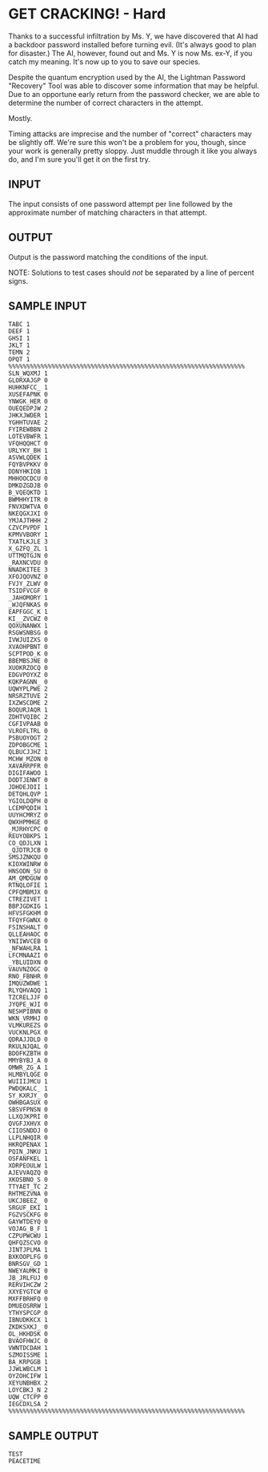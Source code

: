 <!-- RATING: HARD -->
<!-- NAME: PASSWORDS -->
<!-- GENERATOR: generate.py -->
# GET CRACKING! - Hard

Thanks to a successful infiltration by Ms. Y, we have discovered that AI had a
backdoor password installed before turning evil. (It's always good to plan for
disaster.) The AI, however, found out and Ms. Y is now Ms. ex-Y, if you catch
my meaning. It's now up to you to save our species.

Despite the quantum encryption used by the AI, the Lightman Password "Recovery"
Tool was able to discover some information that may be helpful. Due to an
opportune early return from the password checker, we are able to determine the
number of correct characters in the attempt.

Mostly.

Timing attacks are imprecise and the number of "correct" characters may be
slightly off. We're sure this won't be a problem for you, though, since your
work is generally pretty sloppy. Just muddle through it like you always do, and
I'm sure you'll get it on the first try.

## INPUT

The input consists of one password attempt per line followed by the approximate
number of matching characters in that attempt.

## OUTPUT

Output is the password matching the conditions of the input.

NOTE: Solutions to test cases should *not* be separated by a line of percent signs.

## SAMPLE INPUT
	TABC 1
	DEEF 1
	GHSI 1
	JKLT 1
	TEMN 2
	OPQT 1
	%%%%%%%%%%%%%%%%%%%%%%%%%%%%%%%%%%%%%%%%%%%%%%%%%%%%%%%%%%%%%%%%%%
	SLN_WQXMJ 1
	GLORXAJGP 0
	HUHKNFCC_ 1
	XUSEFAPNK 0
	YNWGK_HER 0
	OUEQEDPJW 2
	JHKXJWDER 1
	YGHHTUVAE 2
	FYIREWBBN 2
	LOTEVBWFR 1
	VFQHQQHCT 0
	URLYKY_BH 1
	ASVWLQDEK 1
	FQYBVPKKV 0
	DDNYHKIOB 1
	MHHOOCDCU 0
	DMKDZGDJB 0
	B_VQEQKTD 1
	BWMHHYITR 0
	FNVXDWTVA 0
	NKEQGXJXI 0
	YMJAJTHHH 2
	CZVCPVPDF 1
	KPMVVBORY 1
	TXATLKJLE 3
	X_GZFQ_ZL 1
	UTTMQTGJN 0
	_RAXNCVDU 0
	NNADKITEE 3
	XFOJQOVNZ 0
	FVJY_ZLWV 0
	TSIDFVCGF 0
	_JAHOMORY 1
	_WJQFNKAS 0
	EAPFGGC_K 1
	KI__ZVCWZ 0
	QOXUNANWX 1
	RSGWSNBSG 0
	IVWJUIZXS 0
	XVAOHPBNT 0
	SCPTPOD_K 0
	BBEMBSJNE 0
	XUOKRZOCQ 0
	EDGVPOYXZ 0
	KQKPAGNN_ 0
	UQWYPLPWE 2
	NRSRZTUVE 2
	IXZWSCDME 2
	BOQURJAQR 1
	ZDHTVQIBC 2
	CGFIVPAAB 0
	VLROFLTRL 0
	PSBUOYOGT 2
	ZDPOBGCME 1
	QLBUCJJHZ 1
	MCHW_MZON 0
	XAVARRPFR 0
	DIGIFAWOO 1
	DODTJENWT 0
	JDHDEJDII 1
	DETQHLQVP 1
	YGIOLDQPH 0
	LCEMPQDIH 1
	UUYHCMRYZ 0
	QWXHPMHGE 0
	_MJRHYCPC 0
	REUYOBKPS 1
	CO_QDJLXN 1
	_QJDTRJCB 0
	SMSJZNKQU 0
	KIOXWINRW 0
	HNSODN_SU 0
	AM_QMDGUW 0
	RTNQLOFIE 1
	CPFQMBMJX 0
	CTREZIVET 1
	BBPJGDKIG 1
	HFVSFGKHM 0
	TFQYFGWNX 0
	FSINSHALT 0
	QLLEAHAOC 0
	YNIIWVCEB 0
	_NFWAHLRA 1
	LFCMNAAZI 0
	_YBLUIDXN 0
	VAUVNZOGC 0
	RNO_FBNHR 0
	IMQUZWDWE 1
	RLYQHVAQQ 1
	TZCRELJJF 0
	JYQPE_WJI 0
	NESHPIBNN 0
	WKN_VRMHJ 0
	VLMKUREZS 0
	VUCKNLPGX 0
	QDRAJJDLD 0
	RKULNJQAL 0
	BDOFKZBTH 0
	MMYBYBJ_A 0
	OMWR_ZG_A 1
	HLMBYLQGE 0
	WUIIIJMCU 1
	PWDQKALC_ 1
	SY_KXRJY_ 0
	OWHBGASUX 0
	SBSVFPNSN 0
	LLXQJKPRI 0
	QVGFJXHVX 0
	CIIOSNDDJ 0
	LLPLNHQIR 0
	HKRQPENAX 1
	PQIN_JNKU 1
	OSFANFKEL 1
	XDRPEOULW 1
	AJEVVAQZQ 0
	XKOSBNO_S 0
	TTYAET_TC 2
	RHTMEZVNA 0
	UKCJBEEZ_ 0
	SRGUF_EKI 1
	FGZVSCKFG 0
	GAYWTDEYQ 0
	VOJAG_B_F 1
	CZPUPWCWU 1
	QHFQZSCVO 0
	JINTJPLMA 1
	BXKOOPLFG 0
	BNRSGV_GD 1
	NWEYAUMKI 0
	JB_JRLFUJ 0
	RERVIHCZW 2
	XXYEYGTCW 0
	MXFFBRHFQ 0
	DMUEOSRRW 1
	YTHYSPCGP 0
	IBNUDKKCX 1
	ZKDKSXKJ_ 0
	OL_HKHDSK 0
	BVAOFHWJC 0
	VWNTDCDAH 1
	SZMOISSME 1
	BA_KRPGGB 1
	JJWLWBCLM 1
	OYZOHCIFW 1
	XEYUNBHBX 2
	LOYCBKJ_N 2
	UQW_CTCPP 0
	IEGCDXLSA 2
	%%%%%%%%%%%%%%%%%%%%%%%%%%%%%%%%%%%%%%%%%%%%%%%%%%%%%%%%%%%%%%%%%%

## SAMPLE OUTPUT
	TEST
	PEACETIME


